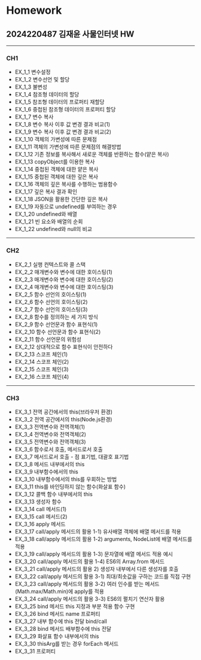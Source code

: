 # Homework 
## 2024220487 김재윤 사물인터넷 HW
***
### CH1
+ EX_1_1 변수설정 
+ EX_1_2 변수선언 및 할당 
+ EX_1_3 불변성
+ EX_1_4 참조형 데이터의 할당
+ EX_1_5 참조형 데이터의 프로퍼티 재할당
+ EX_1_6 중첩된 참조형 데이터의 프로퍼티 할당  
+ EX_1_7 변수 복사  
+ EX_1_8 변수 복사 이후 값 변경 결과 비교(1)  
+ EX_1_9 변수 복사 이후 값 변경 결과 비교(2)  
+ EX_1_10 객체의 가변성에 따른 문제점  
+ EX_1_11 객체의 가변성에 따른 문제점의 해결방법  
+ EX_1_12 기존 정보를 복사해서 새로운 객체를 반환하는 함수(얕은 복사) 
+ EX_1_13 copyObject를 이용한 복사  
+ EX_1_14 중첩된 객체에 대한 얕은 복사  
+ EX_1_15 중첩된 객체에 대한 깊은 복사
+ EX_1_16 객체의 깊은 복사를 수행하는 범용함수  
+ EX_1_17 깊은 복사 결과 확인
+ EX_1_18 JSON을 활용한 간단한 깊은 복사  
+ EX_1_19 자동으로 undefined를 부여하는 경우  
+ EX_1_20 undefined와 배열
+ EX_1_21 빈 요소와 배열의 순회
+ EX_1_22 undefined와 null의 비교

***
### CH2
+ EX_2_1 실행 컨텍스트와 콜 스택
+ EX_2_2 매개변수와 변수에 대한 호이스팅(1)  
+ EX_2_3 매개변수와 변수에 대한 호이스팅(2)
+ EX_2_4 매개변수와 변수에 대한 호이스팅(3)
+ EX_2_5 함수 선언의 호이스팅(1)  
+ EX_2_6 함수 선언의 호이스팅(2)  
+ EX_2_7 함수 선언의 호이스팅(3)  
+ EX_2_8 함수를 정의하는 세 가지 방식  
+ EX_2_9 함수 선언문과 함수 표현식(1)  
+ EX_2_10 함수 선언문과 함수 표현식(2)
+ EX_2_11 함수 선언문의 위험성 
+ EX_2_12 상대적으로 함수 표현식이 안전하다
+ EX_2_13 스코프 체인(1)  
+ EX_2_14 스코프 체인(2) 
+ EX_2_15 스코프 체인(3) 
+ EX_2_16 스코프 체인(4)

***
### CH3
+ EX_3_1 전역 공간에서의 this(브라우저 환경)  
+ EX_3_2 전역 공간에서의 this(Node.js환경)  
+ EX_3_3 전역변수와 전역객체(1)
+ EX_3_4 전역변수와 전역객체(2)  
+ EX_3_5 전역변수와 전역객체(3) 
+ EX_3_6 함수로서 호출, 메서드로서 호출
+ EX_3_7 메서드로서 호출 - 점 표기법, 대괄호 표기법 
+ EX_3_8 메서드 내부에서의 this
+ EX_3_9 내부함수에서의 this  
+ EX_3_10 내부함수에서의 this를 우회하는 방법  
+ EX_3_11 this를 바인딩하지 않는 함수(화살표 함수)
+ EX_3_12 콜백 함수 내부에서의 this
+ EX_3_13 생성자 함수
+ EX_3_14 call 메서드(1)  
+ EX_3_15 call 메서드(2) 
+ EX_3_16 apply 메서드
+ EX_3_17 call/apply 메서드의 활용 1-1) 유사배열 객체에 배열 메서드를 적용
+ EX_3_18 call/apply 메서드의 활용 1-2) arguments, NodeList에 배열 메서드를 적용
+ EX_3_19 call/apply 메서드의 활용 1-3) 문자열에 배열 메서드 적용 예시
+ EX_3_20 call/apply 메서드의 활용 1-4) ES6의 Array.from 메서드 
+ EX_3_21 call/apply 메서드의 활용 2) 생성자 내부에서 다른 생성자를 호출 
+ EX_3_22 call/apply 메서드의 활용 3-1) 최대/최솟값을 구하는 코드를 직접 구현
+ EX_3_23 call/apply 메서드의 활용 3-2) 여러 인수를 받는 메서드(Math.max/Math.min)에 apply를 적용
+ EX_3_24 call/apply 메서드의 활용 3-3) ES6의 펼치기 연산자 활용
+ EX_3_25 bind 메서드 this 지정과 부분 적용 함수 구현
+ EX_3_26 bind 메서드 name 프로퍼티 
+ EX_3_27 내부 함수에 this 전달 bind/call
+ EX_3_28 bind 메서드 배부함수에 this 전달  
+ EX_3_29 화살표 함수 내부에서의 this 
+ EX_3_30 thisArg를 받는 경우 forEach 메서드
+ EX_3_31 프로퍼티
